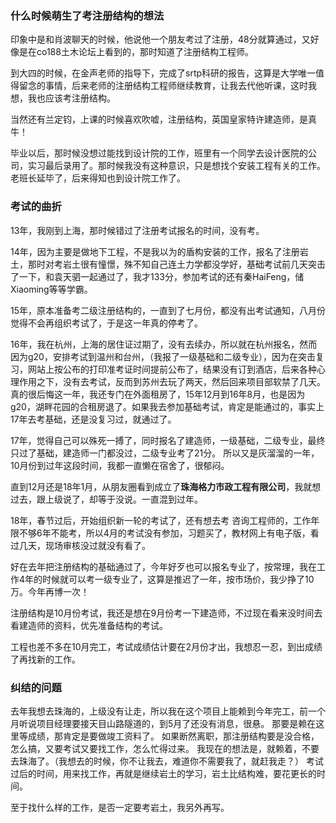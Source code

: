 ---
---

### 什么时候萌生了考注册结构的想法

印象中是和肖波聊天的时候，他说他一个朋友考过了注册，48分就算通过，又好像是在co188土木论坛上看到的，那时知道了注册结构工程师。

到大四的时候，在金声老师的指导下，完成了srtp科研的报告，这算是大学唯一值得留念的事情，后来老师的注册结构工程师继续教育，让我去代他听课，这时我想，我也应该考注册结构。

当然还有兰定钧，上课的时候喜欢吹嘘，注册结构，英国皇家特许建造师，是真牛！


毕业以后，那时候没想过能找到设计院的工作，班里有一个同学去设计医院的公司，实习最后录用了。那时候我没有这种意识，只是想找个安装工程有关的工作。老班长延毕了，后来得知也到设计院工作了。

### 考试的曲折

13年，我刚到上海，那时候错过了注册考试报名的时间，没有考。

14年，因为主要是做地下工程，不是我以为的盾构安装的工作，报名了注册岩土，那时对考岩土很有憧憬，殊不知自己连土力学都没学好，基础考试前几天突击了一下，和袁天驷一起通过了，我才133分，参加考试的还有秦HaiFeng，储Xiaoming等等学霸。

15年，原本准备考二级注册结构的，一直到了七月份，都没有出考试通知，八月份觉得不会再组织考试了，于是这一年真的停考了。

16年，我在杭州，上海的居住证过期了，没有去续办，所以就在杭州报名，然而因为g20，安排考试到温州和台州，（我报了一级基础和二级专业），因为在突击复习，网站上按公布的打印准考证时间提前公布了，结果没有订到酒店，后来各种心理作用之下，没有去考试，反而到苏州去玩了两天，然后回来项目部软禁了几天。
真的很后悔这一年，我还专门在外面租房了，15年12月到16年8月，也是因为g20，湖畔花园的合租房退了。如果我去参加基础考试，肯定是能通过的，事实上17年去考基础，还是没复习过，就通过了。

17年，觉得自己可以殊死一搏了，同时报名了建造师，一级基础，二级专业，最终只过了基础，建造师一门都没过，二级专业考了21分。
所以又是灰溜溜的一年，10月份到过年这段时间，我都一直懒在宿舍了，很郁闷。

直到12月还是18年1月，从朋友圈看到成立了**珠海格力市政工程有限公司**，我就想过去，跟上级说了，却等于没说。一直混到过年。

18年，春节过后，开始组织新一轮的考试了，还有想去考 咨询工程师的，工作年限不够6年不能考，所以4月的考试没有参加，习题买了，教材网上有电子版，看过几天，现场审核没过就没有看了。

好在去年把注册结构的基础通过了，今年好歹也可以报名专业了，按常理，我在工作4年的时候就可以考一级专业了，这算是推迟了一年，按市场价，我少挣了10万。今年再博一次！

注册结构是10月份考试，我还是想在9月份考一下建造师，不过现在看来没时间去看建造师的资料，优先准备结构的考试。

工程也差不多在10月完工，考试成绩估计要在2月份才出，我想忍一忍，到出成绩了再找新的工作。

### 纠结的问题

去年我想去珠海的，上级没有让走，所以我在这个项目上能赖到今年完工，前一个月听说项目经理要接天目山路隧道的，到5月了还没有消息，很悬。
那要是赖在这里等成绩，那肯定是要做竣工资料了。
如果断然离职，那注册结构要是没合格，怎么搞，又要考试又要找工作，怎么忙得过来。
我现在的想法是，就赖着，不要去珠海了。（我想去的时候，你不让我去，难道你不需要我了，就赶我走？）
考试过后的时间，用来找工作，再就是继续岩土的学习，岩土比结构难，要花更长的时间。

至于找什么样的工作，是否一定要考岩土，我另外再写。




